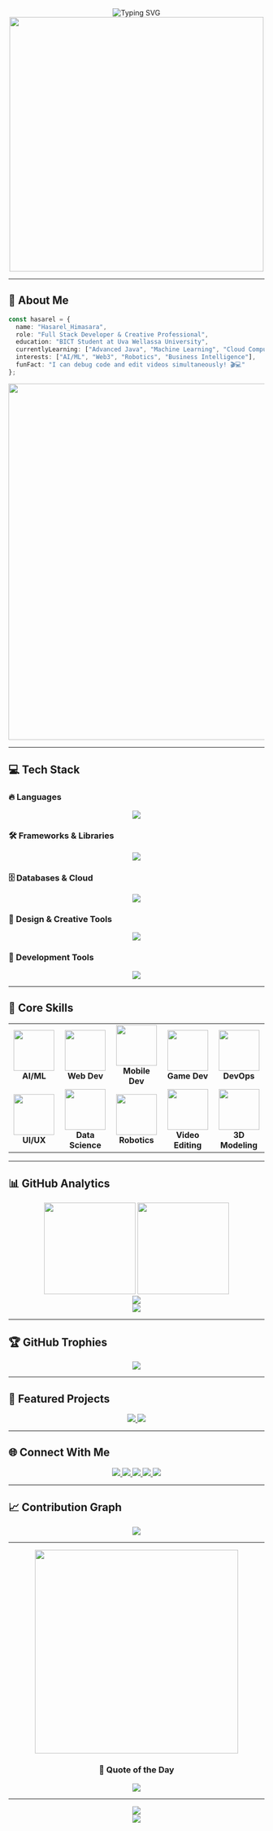 <div align="center">
  <img src="https://readme-typing-svg.demolab.com?font=Fira+Code&size=32&duration=2800&pause=2000&color=A855F7&center=true&vCenter=true&width=940&lines=Hi+there%2C+I'm+Hasarel+%F0%9F%91%8B;Turning+caffeine+into+code+%E2%98%95%EF%B8%8F%E2%9A%9B%EF%B8%8F;Learning.+Building.+Growing.;const+life+%3D+'code%2C+coffee%2C+repeat'%3B;Open-source+enthusiast+%F0%9F%8C%8D;Committed+to+improvement+%E2%9A%A1%EF%B8%8F;Welcome+to+my+GitHub+Profile!" alt="Typing SVG" />
</div>

<div align="center">
  <img src="https://user-images.githubusercontent.com/74038190/225813708-98b745f2-7d22-48cf-9150-083f1b00d6c9.gif" width="500">
</div>

---

## 🚀 About Me

```typescript
const hasarel = {
  name: "Hasarel_Himasara",
  role: "Full Stack Developer & Creative Professional",
  education: "BICT Student at Uva Wellassa University",
  currentlyLearning: ["Advanced Java", "Machine Learning", "Cloud Computing"],
  interests: ["AI/ML", "Web3", "Robotics", "Business Intelligence"],
  funFact: "I can debug code and edit videos simultaneously! 🎬💻"
};
```

<div align="center">
  <img src="https://user-images.githubusercontent.com/74038190/212284100-561aa473-3905-4a80-b561-0d28506553ee.gif" width="700">
</div>

---

## 💻 Tech Stack

### 🔥 Languages
<div align="center">
  <img src="https://skillicons.dev/icons?i=python,java,javascript,typescript,c,cpp,html,css,php,flutter&perline=6" />
</div>

### 🛠️ Frameworks & Libraries
<div align="center">
  <img src="https://skillicons.dev/icons?i=react,nextjs,nodejs,express,django,flask,spring,tailwind,bootstrap,pandas,numpy,scikit-learn,tensorflow,pytorch,opencv,keras&perline=6" />
</div>

### 🗄️ Databases & Cloud
<div align="center">
  <img src="https://skillicons.dev/icons?i=mongodb,mysql,postgresql,firebase,awsazure&perline=5" />
</div>

### 🎨 Design & Creative Tools
<div align="center">
  <img src="https://skillicons.dev/icons?i=figma,ps,ai,pr,ae,blender&perline=4" />
</div>

### 🔧 Development Tools
<div align="center">
  <img src="https://skillicons.dev/icons?i=git,github,gitlab,vscode,idealinux&perline=5" />
</div>

---

## 🎯 Core Skills

<div align="center">
  <table>
    <tr>
      <td align="center" width="100">
        <img src="https://user-images.githubusercontent.com/74038190/212257467-871d32b7-e401-42e8-a166-fcfd7baa4c6b.gif" width="80">
        <br><strong>AI/ML</strong>
      </td>
      <td align="center" width="100">
        <img src="https://user-images.githubusercontent.com/74038190/212257454-16e3712e-945a-4ca2-b238-408ad0bf87e6.gif" width="80">
        <br><strong>Web Dev</strong>
      </td>
      <td align="center" width="100">
        <img src="https://user-images.githubusercontent.com/74038190/212257465-7ce8d493-cac5-494e-982a-5a9deb852c4b.gif" width="80">
        <br><strong>Mobile Dev</strong>
      </td>
      <td align="center" width="100">
        <img src="https://user-images.githubusercontent.com/74038190/212257468-1e9a91f1-b626-4baa-b15d-5c385b8474eb.gif" width="80">
        <br><strong>Game Dev</strong>
      </td>
      <td align="center" width="100">
        <img src="https://user-images.githubusercontent.com/74038190/212257472-08e52665-c503-4bd9-aa20-f5a4dae769b5.gif" width="80">
        <br><strong>DevOps</strong>
      </td>
    </tr>
    <tr>
      <td align="center" width="100">
        <img src="https://user-images.githubusercontent.com/74038190/212257460-738ff738-247f-4445-a718-cdd0ca76e2db.gif" width="80">
        <br><strong>UI/UX</strong>
      </td>
      <td align="center" width="100">
        <img src="https://user-images.githubusercontent.com/74038190/212257463-4d082cb4-7483-4eaf-bc25-6dde2628aabd.gif" width="80">
        <br><strong>Data Science</strong>
      </td>
      <td align="center" width="100">
        <img src="https://user-images.githubusercontent.com/74038190/212257469-7ce42dcb-6bad-4d04-b388-5ecb098bd005.gif" width="80">
        <br><strong>Robotics</strong>
      </td>
      <td align="center" width="100">
        <img src="https://user-images.githubusercontent.com/74038190/212257474-808596ec-8aab-4085-ae3d-1ba1b9e5c2d5.gif" width="80">
        <br><strong>Video Editing</strong>
      </td>
      <td align="center" width="100">
        <img src="https://user-images.githubusercontent.com/74038190/212257479-1f9317c4-3c7c-4f62-9e56-f75b4f7d0c36.gif" width="80">
        <br><strong>3D Modeling</strong>
      </td>
    </tr>
  </table>
</div>

---

## 📊 GitHub Analytics

<div align="center">
  <img height="180em" src="https://github-readme-stats.vercel.app/api?username=hasarel&show_icons=true&count_private=true&theme=tokyonight&hide_border=true&bg_color=0D1117&title_color=A855F7&icon_color=A855F7&text_color=C9D1D9" />
  <img height="180em" src="https://github-readme-stats.vercel.app/api/top-langs/?username=hasarel&layout=compact&theme=tokyonight&hide_border=true&bg_color=0D1117&title_color=A855F7&text_color=C9D1D9" />
</div>

<div align="center">
  <img src="https://github-readme-streak-stats.herokuapp.com/?user=hasarel&theme=tokyonight&hide_border=true&background=0D1117&stroke=A855F7&ring=A855F7&fire=A855F7&currStreakLabel=A855F7" />
</div>

<div align="center">
  <img src="https://github-readme-activity-graph.vercel.app/graph?username=hasarel&bg_color=0D1117&color=A855F7&line=A855F7&point=FFFFFF&area=true&hide_border=true" />
</div>

---

## 🏆 GitHub Trophies

<div align="center">
  <img src="https://github-profile-trophy.vercel.app/?username=hasarel&theme=tokyonight&no-frame=true&column=7&margin-w=15&margin-h=15" />
</div>

---

## 🌟 Featured Projects

<div align="center">
  <a href="https://github.com/hasarel/project1">
    <img src="https://github-readme-stats.vercel.app/api/pin/?username=hasarel&repo=project1&theme=tokyonight&hide_border=true&bg_color=0D1117&title_color=A855F7&text_color=C9D1D9" />
  </a>
  <a href="https://github.com/hasarel/project2">
    <img src="https://github-readme-stats.vercel.app/api/pin/?username=hasarel&repo=project2&theme=tokyonight&hide_border=true&bg_color=0D1117&title_color=A855F7&text_color=C9D1D9" />
  </a>
</div>

---

## 🌐 Connect With Me

<div align="center">
  <a href="https://linkedin.com/in/your-link" target="_blank">
    <img src="https://img.shields.io/badge/LinkedIn-0077B5?style=for-the-badge&logo=linkedin&logoColor=white" />
  </a>
  <a href="mailto:your@email.com">
    <img src="https://img.shields.io/badge/Gmail-D14836?style=for-the-badge&logo=gmail&logoColor=white" />
  </a>
  <a href="https://yourportfolio.com" target="_blank">
    <img src="https://img.shields.io/badge/Portfolio-FF5722?style=for-the-badge&logo=firefox-browser&logoColor=white" />
  </a>
  <a href="https://twitter.com/yourusername" target="_blank">
    <img src="https://img.shields.io/badge/Twitter-1DA1F2?style=for-the-badge&logo=twitter&logoColor=white" />
  </a>
  <a href="https://discord.com/users/yourusername" target="_blank">
    <img src="https://img.shields.io/badge/Discord-5865F2?style=for-the-badge&logo=discord&logoColor=white" />
  </a>
</div>

---

## 📈 Contribution Graph

<div align="center">
  <img src="https://github-readme-stats.vercel.app/api/wakatime?username=hasarel&theme=tokyonight&hide_border=true&bg_color=0D1117&title_color=A855F7&text_color=C9D1D9" />
</div>

---

<div align="center">
  <img src="https://user-images.githubusercontent.com/74038190/212284158-e840e285-664b-44d7-b79b-e264b5e54825.gif" width="400">
</div>

<div align="center">
  <h3>💭 Quote of the Day</h3>
  <img src="https://quotes-github-readme.vercel.app/api?type=horizontal&theme=tokyonight" />
</div>

---

<div align="center">
  <img src="https://capsule-render.vercel.app/api?type=waving&color=gradient&height=100&section=footer&text=Thanks%20for%20visiting!&fontSize=24&fontAlignY=65&desc=Let's%20build%20something%20amazing%20together&descAlignY=85&descAlign=center" />
</div>

<div align="center">
  <img src="https://komarev.com/ghpvc/?username=hasarel&color=blueviolet&style=flat-square&label=Profile+Views" />
</div>
